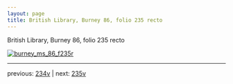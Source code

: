 ```yaml
---
layout: page
title: British Library, Burney 86, folio 235 recto
---
```


British Library, Burney 86, folio 235 recto

[![burney_ms_86_f235r](http://www.homermultitext.org/iipsrv?IIIF=/project/homer/pyramidal/deepzoom/bl/burney86imgs/v1/burney_ms_86_f235r.tif/full/800,/0/default.jpg)](http://www.homermultitext.org/ict2/?urn=urn:cite2:bl:burney86imgs.v1:burney_ms_86_f235r) 

---

previous:  [234v](../234v/) | next: [235v](../235v/)